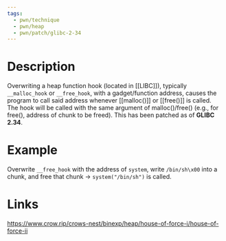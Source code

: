 ```yaml
---
tags:
  - pwn/technique
  - pwn/heap
  - pwn/patch/glibc-2-34
---
```

# Description
Overwriting a heap function hook (located in [[LIBC]]), typically `__malloc_hook` or `__free_hook`, with a gadget/function address, causes the program to call said address whenever [[malloc()]] or [[free()]] is called. The hook will be called with the same argument of malloc()/free() (e.g., for free(), address of chunk to be freed). This has been patched as of **GLIBC 2.34**.
# Example
Overwrite `__free_hook` with the address of `system`, write `/bin/sh\x00` into a chunk, and free that chunk $\to$ `system("/bin/sh")` is called.
# Links
https://www.crow.rip/crows-nest/binexp/heap/house-of-force-i/house-of-force-ii
